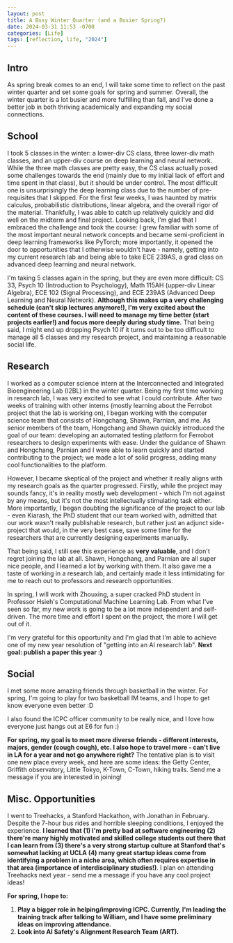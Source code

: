 ```yaml
---
layout: post
title: A Busy Winter Quarter (and a Busier Spring?)
date: 2024-03-31 11:53 -0700
categories: [Life]
tags: [reflection, life, "2024"]
---
```


## Intro
As spring break comes to an end, I will take some time to reflect on the past winter quarter and set some goals for spring and summer. Overall, the winter quarter is a lot busier and more fulfilling than fall, and I've done a better job in both thriving academically and expanding my social connections.

## School
I took 5 classes in the winter: a lower-div CS class, three lower-div math classes, and an upper-div course on deep learning and neural network. While the three math classes are pretty easy, the CS class actually posed some challenges towards the end (mainly due to my initial lack of effort and time spent in that class), but it should be under control. The most difficult one is unsurprisingly the deep learning class due to the number of pre-requisites that I skipped. For the first few weeks, I was haunted by matrix calculus, probabilistic distributions, linear algebra, and the overall rigor of the material. Thankfully, I was able to catch up relatively quickly and did well on the midterm and final project. Looking back, I'm glad that I embraced the challenge and took the course: I grew familiar with some of the most important neural network concepts and became semi-proficient in deep learning frameworks like PyTorch; more importantly, it opened the door to opportunities that I otherwise wouldn't have - namely, getting into my current research lab and being able to take ECE 239AS, a grad class on advanced deep learning and neural network.

I'm taking 5 classes again in the spring, but they are even more difficult: CS 33, Psych 10 (Introduction to Psychology), Math 115AH (upper-div Linear Algebra), ECE 102 (Signal Processing), and ECE 239AS (Advanced Deep Learning and Neural Network). **Although this makes up a very challenging schedule (can't skip lectures anymore!), I'm very excited about the content of these courses. I will need to manage my time better (start projects earlier!) and focus more deeply during study time.** That being said, I might end up dropping Psych 10 if it turns out to be too difficult to manage all 5 classes and my research project, and maintaining a reasonable social life.

## Research
I worked as a computer science intern at the Interconnected and Integrated Bioengineering Lab (I2BL) in the winter quarter. Being my first time working in research lab, I was very excited to see what I could contribute. After two weeks of training with other interns (mostly learning about the Ferrobot project that the lab is working on), I began working with the computer science team that consists of Hongchang, Shawn, Parnian, and me. As senior members of the team, Hongchang and Shawn quickly introduced the goal of our team: developing an automated testing platform for Ferrobot researchers to design experiments with ease. Under the guidance of Shawn and Hongchang, Parnian and I were able to learn quickly and started contributing to the project; we made a lot of solid progress, adding many cool functionalities to the platform. 

However, I became skeptical of the project and whether it really aligns with my research goals as the quarter progressed. Firstly, while the project may sounds fancy, it's in reality mostly web development - which I'm not against by any means, but it's not the most intellectually stimulating task either. More importantly, I began doubting the significance of the project to our lab - even Kiarash, the PhD student that our team worked with, admitted that our work wasn't really publishable research, but rather just an adjunct side-project that would, in the very best case, save some time for the researchers that are currently designing experiments manually.

That being said, I still see this experience as **very valuable**, and I don't regret joining the lab at all. Shawn, Hongchang, and Parnian are all super nice people, and I learned a lot by working with them. It also gave me a taste of working in a research lab, and certainly made it less intimidating for me to reach out to professors and research opportunities.

In spring, I will work with Zhouxing, a super cracked PhD student in Professor Hsieh's Computational Machine Learning Lab. From what I've seen so far, my new work is going to be a lot more independent and self-driven. The more time and effort I spent on the project, the more I will get out of it. 

I'm very grateful for this opportunity and I'm glad that I'm able to achieve one of my new year resolution of "getting into an AI research lab". **Next goal: publish a paper this year :)**

## Social
I met some more amazing friends through basketball in the winter. For spring, I'm going to play for two basketball IM teams, and I hope to get know everyone even better :D

I also found the ICPC officer community to be really nice, and I love how everyone just hangs out at E6 for fun :)

**For spring, my goal is to meet more diverse friends - different interests, majors, gender (cough cough), etc. I also hope to travel more - can't live in LA for a year and not go anywhere right?** The tentative plan is to visit one new place every week, and here are some ideas: the Getty Center, Griffith observatory, Little Tokyo, K-Town, C-Town, hiking trails. Send me a message if you are interested in joining!

## Misc. Opportunities
I went to Treehacks, a Stanford Hackathon, with Jonathan in February. Despite the 7-hour bus rides and horrible sleeping conditions, I enjoyed the experience. **I learned that (1) I'm pretty bad at software engineering (2) there're many highly motivated and skilled college students out there that I can learn from (3) there's a very strong startup culture at Stanford that's somewhat lacking at UCLA (4) many great startup ideas come from identifying a problem in a niche area, which often requires expertise in that area (importance of interdisciplinary studies!)**. I plan on attending Treehacks next year - send me a message if you have any cool project ideas!

**For spring, I hope to:**
1. **Play a bigger role in helping/improving ICPC. Currently, I'm leading the training track after talking to William, and I have some preliminary ideas on improving attendance.**
2. **Look into AI Safety's Alignment Research Team (ART).**
